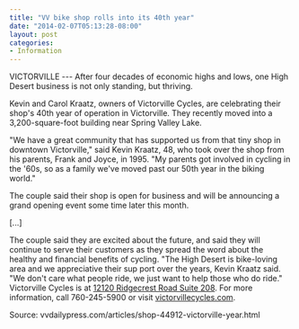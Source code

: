 ```yaml
---
title: "VV bike shop rolls into its 40th year"
date: "2014-02-07T05:13:28-08:00"
layout: post
categories:
- Information
---
```


VICTORVILLE --- After four decades of economic highs and lows, one High Desert business is not only standing, but thriving.

Kevin and Carol Kraatz, owners of Victorville Cycles, are celebrating their shop's 40th year of operation in Victorville. They recently moved into a 3,200-square-foot building near Spring Valley Lake.

"We have a great community that has supported us from that tiny shop in downtown Victorville," said Kevin Kraatz, 48, who took over the shop from his parents, Frank and Joyce, in 1995. "My parents got involved in cycling in the '60s, so as a family we've moved past our 50th year in the biking world."

The couple said their shop is open for business and will be announcing a grand opening event some time later this month.

\[...\]

The couple said they are excited about the future, and said they will continue to serve their customers as they spread the word about the healthy and financial benefits of cycling. "The High Desert is bike-loving area and we appreciative their sup port over the years, Kevin Kraatz said. "We don't care what people ride, we just want to help those who do ride." Victorville Cycles is at [12120 Ridgecrest Road Suite 208](https://binged.it/1eHhtp1). For more information, call 760-245-5900 or visit [victorvillecycles.com](https://www.victorvillecycles.com/).

Source: vvdailypress.com/articles/shop-44912-victorville-year.html